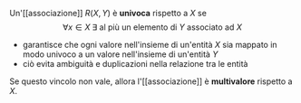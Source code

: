 Un'[[associazione]] $R(X,Y)$ è **univoca** rispetto a $X$ se 
$$\forall x \in X \; \exists \text{ al più un elemento di }Y\text{ associato ad }X$$
- garantisce che ogni valore nell'insieme di un'entità $X$ sia mappato in modo univoco a un valore nell'insieme di un'entità $Y$
- ciò evita ambiguità e duplicazioni nella relazione tra le entità

Se questo vincolo non vale, allora l'[[associazione]] è **multivalore** rispetto a $X$.